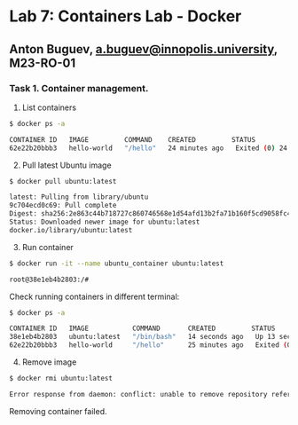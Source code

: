 # Lab 7: Containers Lab - Docker
## Anton Buguev, a.buguev@innopolis.university, M23-RO-01

### Task 1. Container management.

1. List containers
```sh
$ docker ps -a

CONTAINER ID   IMAGE         COMMAND    CREATED         STATUS                     PORTS     NAMES
62e22b20bbb3   hello-world   "/hello"   24 minutes ago   Exited (0) 24 minutes ago             nifty_sanderson
```

2. Pull latest Ubuntu image
```sh
$ docker pull ubuntu:latest

latest: Pulling from library/ubuntu
9c704ecd0c69: Pull complete 
Digest: sha256:2e863c44b718727c860746568e1d54afd13b2fa71b160f5cd9058fc436217b30
Status: Downloaded newer image for ubuntu:latest
docker.io/library/ubuntu:latest
```

3. Run container
```sh
$ docker run -it --name ubuntu_container ubuntu:latest

root@38e1eb4b2803:/# 
```

Check running containers in different terminal:
```sh
$ docker ps -a

CONTAINER ID   IMAGE           COMMAND       CREATED         STATUS                     PORTS     NAMES
38e1eb4b2803   ubuntu:latest   "/bin/bash"   14 seconds ago   Up 13 seconds                         ubuntu_container
62e22b20bbb3   hello-world     "/hello"      25 minutes ago   Exited (0) 25 minutes ago             nifty_sanderson
```

4. Remove image
```sh
$ docker rmi ubuntu:latest

Error response from daemon: conflict: unable to remove repository reference "ubuntu:latest" (must force) - container 38e1eb4b2803 is using its referenced image 35a88802559d
```
Removing container failed.

